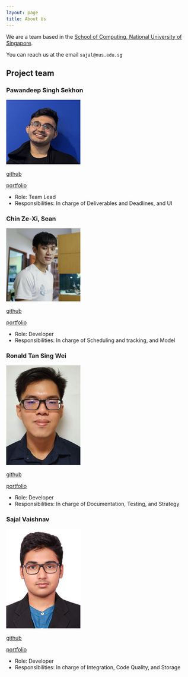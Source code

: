 ```yaml
---
layout: page
title: About Us
---
```


We are a team based in the [School of Computing, National University of Singapore](http://www.comp.nus.edu.sg).

You can reach us at the email `sajal@nus.edu.sg`

## Project team

### Pawandeep Singh Sekhon

<img src="images/pss-coder.png" width="200px">

[github](http://github.com/pss-coder)

[portfolio](team/pss-coder.md)

* Role: Team Lead
* Responsibilities: In charge of Deliverables and Deadlines, and UI

### Chin Ze-Xi, Sean

<img src="images/xnajasho.png" width="200px">

[github](http://github.com/xnajasho)

[portfolio](team/xnajasho.md)

* Role: Developer
* Responsibilities: In charge of Scheduling and tracking, and Model

### Ronald Tan Sing Wei

<img src="images/ronaldtansingwei.png" width="200px">

[github](http://github.com/ronaldtansingwei)

[portfolio](team/ronaldtansingwei.md)

* Role: Developer
* Responsibilities: In charge of Documentation, Testing, and Strategy

### Sajal Vaishnav

<img src="images/sajalvaishnav.png" width="200px">

[github](http://github.com/sajalvaishnav)

[portfolio](team/sajalvaishnav.md)

* Role: Developer
* Responsibilities: In charge of Integration, Code Quality, and Storage
